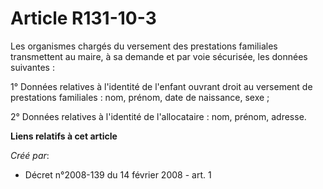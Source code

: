 # Article R131-10-3

Les organismes chargés du versement des prestations familiales transmettent au maire, à sa demande et par voie sécurisée, les
données suivantes : 

1° Données relatives à l'identité de l'enfant ouvrant droit au versement de prestations familiales : nom, prénom, date de
naissance, sexe ; 

2° Données relatives à l'identité de l'allocataire : nom, prénom, adresse.

**Liens relatifs à cet article**

_Créé par_:

  - Décret n°2008-139 du 14 février 2008 - art. 1
